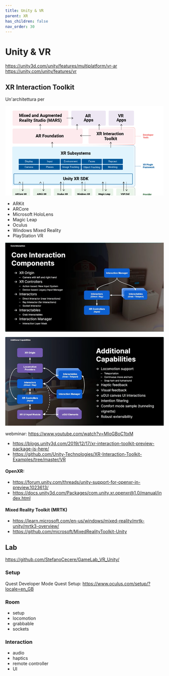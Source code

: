 ```yaml
---
title: Unity & VR
parent: XR
has_children: false
nav_order: 30
---
```


# Unity & VR

<https://unity3d.com/unity/features/multiplatform/vr-ar>
<https://unity.com/unity/features/vr>

## XR Interaction Toolkit

Un'architettura per 

![](../../../assets/img/gamedev/xr/xri-schema.webp)

- ARKit
- ARCore
- Microsoft HoloLens
- Magic Leap
- Oculus
- Windows Mixed Reality
- PlayStation VR

![](../../../assets/img/gamedev/xr/xri-core-architecture.webp)

![](../../../assets/img/gamedev/xr/xri-additional.webp)


webminar: <https://www.youtube.com/watch?v=MIoGBoC1txM>

- <https://blogs.unity3d.com/2019/12/17/xr-interaction-toolkit-preview-package-is-here/>
- <https://github.com/Unity-Technologies/XR-Interaction-Toolkit-Examples/tree/master/VR>

#### OpenXR:

- <https://forum.unity.com/threads/unity-support-for-openxr-in-preview.1023613/>
- <https://docs.unity3d.com/Packages/com.unity.xr.openxr@1.0/manual/index.html>

#### Mixed Reality Toolkit (MRTK)

- https://learn.microsoft.com/en-us/windows/mixed-reality/mrtk-unity/mrtk3-overview/
- https://github.com/microsoft/MixedRealityToolkit-Unity

## Lab

<https://github.com/StefanoCecere/GameLab_VR_Unity/>

### Setup

Quest Developer Mode
Quest Setup: https://www.oculus.com/setup/?locale=en_GB

### Room

- setup
- locomotion
- grabbable
- sockets

### Interaction
- audio 
- haptics
- remote controller
- UI
